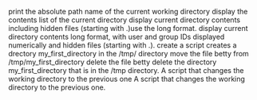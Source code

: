 print the absolute path name of the current working directory
display the contents list of the current directory
display current directory contents including hidden files (starting with .)use the long format.
display current directory contents long format, with user and group IDs displayed numerically and hidden files (starting with .).
create a script creates a drectory my_first_directory in the /tmp/ directory
move the file betty from /tmp/my_first_directory
delete the file betty
delete the directory my_first_directory that is in the /tmp directory.
A script that changes the working directory to the previous one
A script that changes the working directory to the previous one.
